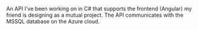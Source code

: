 An API I've been working on in C# that supports the frontend (Angular) my friend is designing as a mutual project. The API communicates with the MSSQL database on the Azure cloud.
